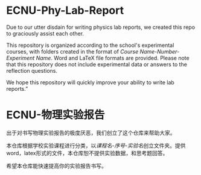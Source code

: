 # ECNU-Phy-Lab-Report
Due to our utter disdain for writing physics lab reports, we created this repo to graciously assist each other.

This repository is organized according to the school's experimental courses, with folders created in the format of *Course Name-Number-Experiment Name*. Word and LaTeX file formats are provided. Please note that this repository does not include experimental data or answers to the reflection questions.

We hope this repository will quickly improve your ability to write lab reports.”

# ECNU-物理实验报告
出于对书写物理实验报告的极度厌恶，我们创立了这个仓库来帮助大家。

本仓库根据学校实验课程进行分类，以*课程名-序号-实验名*创立文件夹。提供word，latex形式的文件，本仓库恕不提供实验数据，和思考题回答。

希望本仓库能快速提高你的实验报告书写。
